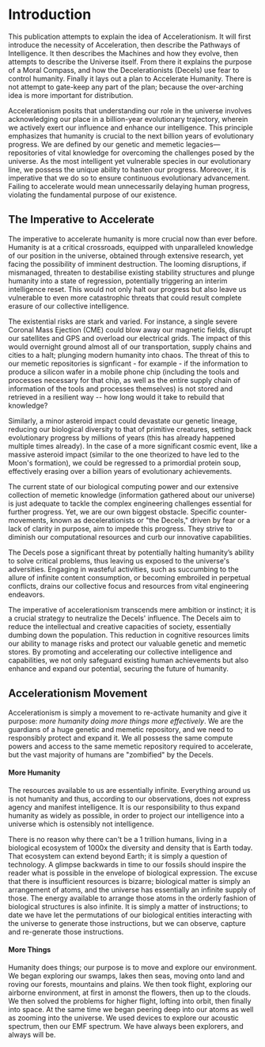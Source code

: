 # Introduction

This publication attempts to explain the idea of Accelerationism. It will first introduce the necessity of Acceleration, then describe the Pathways of Intelligence. It then describes the Machines and how they evolve, then attempts to describe the Universe itself. From there it explains the purpose of a Moral Compass, and how the Decelerationists (Decels) use fear to control humanity. Finally it lays out a plan to Accelerate Humanity. There is not attempt to gate-keep any part of the plan; because the over-arching idea is more important for distribution.

Accelerationism posits that understanding our role in the universe involves acknowledging our place in a billion-year evolutionary trajectory, wherein we actively exert our influence and enhance our intelligence. This principle emphasizes that humanity is crucial to the next billion years of evolutionary progress. We are defined by our genetic and memetic legacies—repositories of vital knowledge for overcoming the challenges posed by the universe. As the most intelligent yet vulnerable species in our evolutionary line, we possess the unique ability to hasten our progress. Moreover, it is imperative that we do so to ensure continuous evolutionary advancement. Failing to accelerate would mean unnecessarily delaying human progress, violating the fundamental purpose of our existence.

## The Imperative to Accelerate

The imperative to accelerate humanity is more crucial now than ever before. Humanity is at a critical crossroads, equipped with unparalleled knowledge of our position in the universe, obtained through extensive research, yet facing the possibility of imminent destruction. The looming disruptions, if mismanaged, threaten to destabilise existing stability structures and plunge humanity into a state of regression, potentially triggering an interim intelligence reset. This would not only halt our progress but also leave us vulnerable to even more catastrophic threats that could result complete erasure of our collective intelligence.

The existential risks are stark and varied. For instance, a single severe Coronal Mass Ejection (CME) could blow away our magnetic fields, disrupt our satellites and GPS and overload our electrical grids. The impact of this would overnight ground almost all of our transportation, supply chains and cities to a halt; plunging modern humanity into chaos. The threat of this to our memetic repositories is signficant - for example - if the information to produce a silicon wafer in a mobile phone chip (including the tools and processes necessary for that chip, as well as the entire supply chain of information of the tools and processes themselves) is not stored and retrieved in a resilient way -- how long would it take to rebuild that knowledge?&#x20;

Similarly, a minor asteroid impact could devastate our genetic lineage, reducing our biological diversity to that of primitive creatures, setting back evolutionary progress by millions of years (this has already happened multiple times already). In the case of a more significant cosmic event, like a massive asteroid impact (similar to the one theorized to have led to the Moon's formation), we could be regressed to a primordial protein soup, effectively erasing over a billion years of evolutionary achievements.

The current state of our biological computing power and our extensive collection of memetic knowledge (information gathered about our universe) is just adequate to tackle the complex engineering challenges essential for further progress. Yet, we are our own biggest obstacle. Specific counter-movements, known as decelerationists or "the Decels," driven by fear or a lack of clarity in purpose, aim to impede this progress. They strive to diminish our computational resources and curb our innovative capabilities.

The Decels pose a significant threat by potentially halting humanity’s ability to solve critical problems, thus leaving us exposed to the universe's adversities. Engaging in wasteful activities, such as succumbing to the allure of infinite content consumption, or becoming embroiled in perpetual conflicts, drains our collective focus and resources from vital engineering endeavors.

The imperative of accelerationism transcends mere ambition or instinct; it is a crucial strategy to neutralize the Decels' influence. The Decels aim to reduce the intellectual and creative capacities of society, essentially dumbing down the population. This reduction in cognitive resources limits our ability to manage risks and protect our valuable genetic and memetic stores. By promoting and accelerating our collective intelligence and capabilities, we not only safeguard existing human achievements but also enhance and expand our potential, securing the future of humanity.

## Accelerationism Movement

Accelerationism is simply a movement to re-activate humanity and give it purpose: _more humanity doing more things more effectively_. We are the guardians of a huge genetic and memetic repository, and we need to responsibly protect and expand it. We all possess the same compute powers and access to the same memetic repository required to accelerate, but the vast majority of humans are "zombified" by the Decels.&#x20;

#### More Humanity

The resources available to us are essentially infinite. Everything around us is not humanity and thus, according to our observations, does not express agency and manifest intelligence. It is our responsibility to thus expand humanity as widely as possible, in order to project our intelligence into a universe which is ostensibly not intelligence.&#x20;

There is no reason why there can't be a 1 trillion humans, living in a biological ecosystem of 1000x the diversity and density that is Earth today. That ecosystem can extend beyond Earth; it is simply a question of technology. A glimpse backwards in time to our fossils should inspire the reader what is possible in the envelope of biological expression. The excuse that there is insufficient resources is bizarre; biological matter is simply an arrangement of atoms, and the universe has essentially an infinite supply of those. The energy available to arrange those atoms in the orderly fashion of biological structures is also infinite. It is simply a matter of instructions; to date we have let the permutations of our biological entities interacting with the universe to generate those instructions, but we can observe, capture and re-generate those instructions.&#x20;

#### More Things

Humanity does things; our purpose is to move and explore our environment. We began exploring our swamps, lakes then seas, moving onto land and roving our forests, mountains and plains. We then took flight, exploring our airborne environment, at first in amonst the flowers, then up to the clouds. We then solved the problems for higher flight, lofting into orbit, then finally into space. At the same time we began peering deep into our atoms as well as zooming into the universe. We used devices to explore our acoustic spectrum, then our EMF spectrum. We have always been explorers, and always will be.&#x20;

